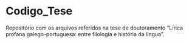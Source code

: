 # Codigo_Tese
Repositório com os arquivos referidos na tese de doutoramento “Lírica profana galego-portuguesa: entre filologia e história da língua”.
